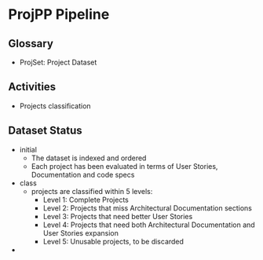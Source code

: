 # ProjPP Pipeline

## Glossary

- ProjSet: Project Dataset

## Activities

- Projects classification

## Dataset Status

- initial
  - The dataset is indexed and ordered
  - Each project has been evaluated in terms of User Stories, Documentation and code specs
- class
  - projects are classified within 5 levels:
    - Level 1: Complete Projects
    - Level 2: Projects that miss Architectural Documentation sections
    - Level 3: Projects that need better User Stories
    - Level 4: Projects that need both Architectural Documentation and User Stories expansion
    - Level 5: Unusable projects, to be discarded
- 